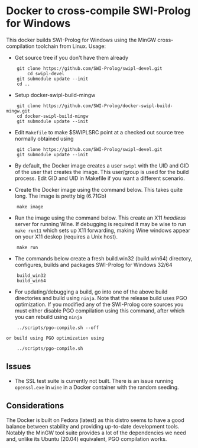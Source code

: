 # Docker to cross-compile SWI-Prolog for Windows

This  docker  builds   SWI-Prolog   for    Windows   using   the   MinGW
cross-compilation toolchain from Linux.  Usage:

  - Get source tree if you don't have them already

```
	git clone https://github.com/SWI-Prolog/swipl-devel.git
        cd swipl-devel
	git submodule update --init
	cd ..
```
  - Setup docker-swipl-build-mingw

```
	git clone https://github.com/SWI-Prolog/docker-swipl-build-mingw.git
	cd docker-swipl-build-mingw
	git submodule update --init
```
  - Edit `Makefile` to make $SWIPLSRC point at a checked out source tree
    normally obtained using

```
	git clone https://github.com/SWI-Prolog/swipl-devel.git
	git submodule update --init
```
  - By default, the Docker image creates a user `swipl` with the UID and
    GID of the user that creates the image.  This user/group is used for
    the build process.  Edit GID and UID in Makefile if you want a
    different scenario.

  - Create the Docker image using the command below.  This takes quite
    long.  The image is pretty big (6.71Gb)

```
	make image
```

  - Run the image using the command below. This create an X11 _headless_
    server for running Wine.  If debugging is required it may be wise
    to run `make run11` which sets up X11 forwarding, making Wine
    windows appear on your X11 deskop (requires a Unix host).

```
	make run
```

  - The commands below create a fresh build.win32 (build.win64)
    directory, configures, builds and packages SWI-Prolog for
    Windows 32/64

```
	build_win32
	build_win64
```

  - For updating/debugging a build, go into one of the above
    build directories and build using `ninja`.  Note that the
    release build uses PGO optimization.  If you modified any
    of the SWI-Prolog core sources you must either disable
    PGO compilation using this command, after which you can
    rebuild using `ninja`

```
	../scripts/pgo-compile.sh --off
```

    or build using PGO optimization using

```
	../scripts/pgo-compile.sh
```

## Issues

  - The SSL test suite is currently not built.  There is an
    issue running `openssl.exe` in `wine` in a Docker container
    with the random seeding.

## Considerations

The Docker is built on Fedora (latest) as   this  distro seems to have a
good balance between stability  and   providing  up-to-date  development
tools. Notably the MinGW tool suite provides   a lot of the dependencies
we need and, unlike  its  Ubuntu   (20.04)  equivalent,  PGO compilation
works.
